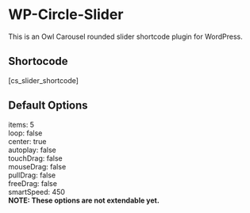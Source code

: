 # WP-Circle-Slider
This is an Owl Carousel rounded slider shortcode plugin for WordPress.

<h2>Shortocode</h2>

[cs_slider_shortcode]

<h2>Default Options</h2>
  items: 5 <br>
  loop: false <br>
  center: true <br>
  autoplay: false <br>
  touchDrag: false <br>
  mouseDrag: false <br>
  pullDrag: false <br>
  freeDrag: false <br>
  smartSpeed: 450 <br>
 <b>NOTE: These options are not extendable yet. </b>
